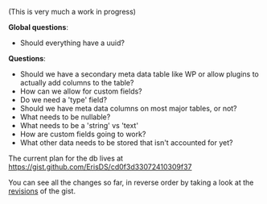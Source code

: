 (This is very much a work in progress)

**Global questions**: 
 * Should everything have a uuid?

**Questions**: 
 * Should we have a secondary meta data table like WP or allow plugins to actually add columns to the table? 
 * How can we allow for custom fields?
 * Do we need a 'type' field?
 * Should we have meta data columns on most major tables, or not?
 * What needs to be nullable?
 * What needs to be a 'string' vs 'text'
 * How are custom fields going to work?
 * What other data needs to be stored that isn't accounted for yet?

The current plan for the db lives at https://gist.github.com/ErisDS/cd0f3d33072410309f37

You can see all the changes so far, in reverse order by taking a look at the [revisions](https://gist.github.com/ErisDS/cd0f3d33072410309f37/revisions) of the gist.

